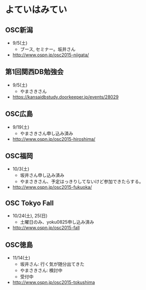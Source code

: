 # よていはみてい

## OSC新潟

* 9/5(土)
  * ブース, セミナー。坂井さん
* http://www.ospn.jp/osc2015-niigata/


## 第1回関西DB勉強会

* 9/5(土)
  * やまさきさん
* https://kansaidbstudy.doorkeeper.jp/events/28029


## OSC広島

* 9/19(土)
  * やまさきさん申し込み済み
* http://www.ospn.jp/osc2015-hiroshima/


## OSC福岡

* 10/3(土)
  * 坂井さん申し込み済み
  * やまさきさん、予定はっきりしてないけど参加できたらする。
* http://www.ospn.jp/osc2015-fukuoka/


## OSC Tokyo Fall

* 10/24(土), 25(日)
  * 土曜日のみ、yoku0825申し込み済み
* http://www.ospn.jp/osc2015-fall


## OSC徳島

* 11/14(土)
  * 坂井さん: 行く気が随分出てきた
  * やまさきさん: 検討中
  * 受付中
* http://www.ospn.jp/osc2015-tokushima
